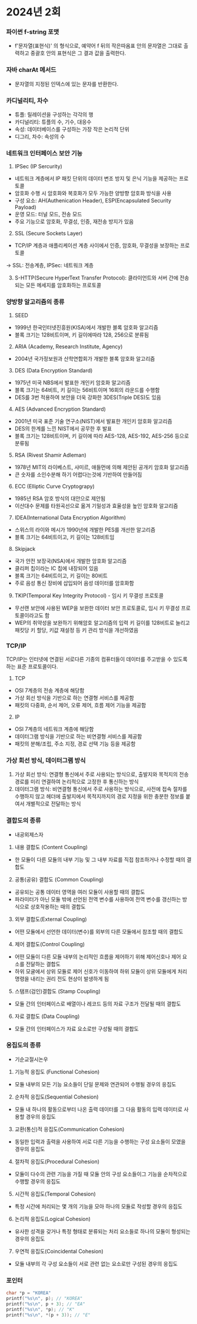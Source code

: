 # 2024년 2회
### 파이썬 f-string 포맷
- f'문자열(표현식)' 의 형식으로, 예약어 f 뒤의 작은따옴표 안의 문자열은 그대로 출력하고 중괄호 안의 표현식은 그 결과 값을 출력한다.

### 자바 charAt 메서드
- 문자열의 지정된 인덱스에 있는 문자를 반환한다.

### 카디널리티, 차수
- 튜플: 릴레이션을 구성하는 각각의 행
- 카디널리티: 튜플의 수, 기수, 대응수
- 속성: 데이터베이스를 구성하는 가장 작은 논리적 단위
- 디그리, 차수: 속성의 수

### 네트워크 인터페이스 보안 기능
1) IPSec (IP Sercurity)
- 네트워크 계층에서 IP 패킷 단위의 데이터 변조 방지 및 은닉 기능을 제공하는 프로토콜
- 암호화 수행 시 암호화와 복호화가 모두 가능한 양방향 암호화 방식을 사용
- 구성 요소: AH(Authenication Header), ESP(Encapsulated Security Payload)
- 운영 모드: 터널 모드, 전송 모드
- 주요 기능으로 암호화, 무결성, 인증, 재전송 방지가 있음

2) SSL (Secure Sockets Layer)
- TCP/IP 계층과 애플리케이션 계층 사이에서 인증, 암호화, 무결성을 보장하는 프로토콜

-> SSL: 전송계층, IPSec: 네트워크 계층

3) S-HTTP(Secure HyperText Transfer Protocol): 클라이언트와 서버 간에 전송되는 모든 메세지를 암호화하는 프로토콜

### 양방향 알고리즘의 종류
1) SEED
- 1999년 한국인터넷진흥원(KISA)에서 개발한 블록 암호화 알고리즘
- 블록 크기는 128비트이며, 키 길이에따라 128, 256으로 분류됨

2) ARIA (Academy, Research Institute, Agency)
- 2004년 국가정보원과 산학연합회가 개발한 블록 암호화 알고리즘

3) DES (Data Encryption Standard)
- 1975년 미국 NBS에서 발표한 개인키 암호화 알고리즘
- 블록 크기는 64비트, 키 길이는 56비트이며 16회의 라운드를 수행함
- DES를 3번 적용하여 보안을 더욱 강화한 3DES(Triple DES)도 있음

4) AES (Advanced Encryption Standard)
- 2001년 미국 표준 기술 연구소(NIST)에서 발표한 개인키 암호화 알고리즘
- DES의 한계를 느낀 NIST에서 공무한 후 발표
- 블록 크기는 128비트이며, 키 길이에 따라 AES-128, AES-192, AES-256 등으로 분류됨

5) RSA (Rivest Shamir Adleman)
- 1978년 MIT의 라이베스트, 샤미르, 애들먼에 의해 제안된 공개키 암호화 알고리즘
- 큰 숫자를 소인수분해 하기 어렵다는것에 기반하여 만들어짐

6) ECC (Elliptic Curve Cryptograpy)
- 1985년 RSA 암호 방식의 대안으로 제안됨
- 이산대수 문제를 타원곡선으로 옮겨 기밀성과 효율성을 높인 암호화 알고리즘

7) IDEA(International Data Encryption Algorithm)
- 스위스의 라이와 메시가 1990년에 개발한 PES를 개선한 알고리즘
- 블록 크기는 64비트이고, 키 길이는 128비트임

8) Skipjack
- 국가 안전 보장국(NSA)에서 개발한 암호화 알고리즘
- 클리퍼 칩이라는 IC 칩에 내장되어 있음
- 블록 크기는 64비트이고, 키 길이는 80비트
- 주로 음성 통신 장비에 삽입되어 음성 데이터를 암호화함

9) TKIP(Temporal Key Integrity Protocol) - 임시 키 무결성 프로토콜
- 무선랜 보안에 사용된 WEP을 보완한 데이터 보안 프로토콜로, 임시 키 무결성 프로토콜이라고도 함
- WEP의 취약성을 보완하기 위해암호 알고리즘의 입력 키 길이를 128비트로 늘리고 패킷당 키 할당, 키값 재설정 등 키 관리 방식을 개선하였음

### TCP/IP
TCP/IP는 인터넷에 연결된 서로다른 기종의 컴퓨터들이 데이터를 주고받을 수 있도록 하는 표준 프로토콜이다.
1) TCP
- OSI 7계층의 전송 계층에 해당함
- 가상 회선 방식을 기반으로 하는 연결형 서비스를 제공함
- 패킷의 다중화, 순서 제어, 오류 제어, 흐름 제어 기능을 제공함

2) IP
- OSI 7계층의 네트워크 계층에 해당함
- 데이터그램 방식을 기반으로 하는 비연결형 서비스를 제공함
- 패킷의 분해/조립, 주소 지정, 경로 선택 기능 등을 제공함

### 가상 회선 방식, 데이터그램 방식
1) 가상 회선 방식: 연결형 통신에서 주로 사용되는 방식으로, 출발지와 목적지의 전송 경로를 미리 연결하여 논리적으로 고정한 후 통신하는 방식
2) 데이터그램 방식: 비연결형 통신에서 주로 사용하는 방식으로, 사전에 접속 절차를 수행하지 않고 헤더에 출발지에서 목적지까지의 경로 지정을 위한 충분한 정보를 붙여서 개별적으로 전달하는 방식

### 결합도의 종류
* 내공외제스자
1) 내용 결합도 (Content Coupling)
- 한 모듈이 다른 모듈의 내부 기능 및 그 내부 자료를 직접 참조하거나 수정할 때의 결합도

2) 공통(공유) 결합도 (Common Coupling)
- 공유되는 공통 데이터 영역을 여러 모듈이 사용할 때의 결합도
- 파라미터가 아닌 모듈 밖에 선언된 전역 변수를 사용하여 전역 변수를 갱신하는 방식으로 상호작용하는 때의 결합도

3) 외부 결합도(External Coupling)
- 어떤 모듈에서 선언한 데이터(변수)를 외부의 다른 모듈에서 참조할 때의 결합도

4) 제어 결합도(Control Coupling)
- 어떤 모듈이 다른 모듈 내부의 논리적인 흐름을 제어하기 위해 제어신호나 제어 요소를 전달하는 결합도
- 하위 모귤에서 상위 모듈로 제어 신호가 이동하여 하위 모듈이 상위 모듈에게 처리 명령을 내리는 권리 전도 현상이 발생하게 됨

5) 스탬프(검인)결합도 (Stamp Coupling)
- 모듈 간의 인터페이스로 배열이나 레코드 등의 자료 구조가 전달될 때의 결합도

6) 자료 결합도 (Data Coupling)
- 모듈 간의 인터페이스가 자료 요소로만 구성될 때의 결합도

### 응집도의 종류
* 기순교절시논우
1) 기능적 응집도 (Functional Cohesion)
- 모듈 내부의 모든 기능 요소들이 단일 문제와 연관되어 수행될 경우의 응집도

2) 순차적 응집도(Sequential Cohesion)
- 모듈 내 하나의 활동으로부터 나온 출력 데이터를 그 다음 활동의 입력 데이터로 사용할 경우의 응집도

3) 교환(통신)적 응집도(Communication Cohesion)
- 동일한 입력과 출력을 사용하여 서로 다른 기능을 수행하는 구성 요소들이 모였을 경우의 응집도

4) 절차적 응집도(Procedural Cohesion)
- 모듈이 다수의 관련 기능을 가질 때 모듈 안의 구성 요소들이그 기능을 순차적으로 수행할 경우의 응집도

5) 시간적 응집도(Temporal Cohesion)
- 특정 시간에 처리되는 몇 개의 기능을 모아 하나의 모듈로 작성할 경우의 응집도

6) 논리적 응집도(Logical Cohesion)
- 유사한 성격을 갖거나 특정 형태로 분류되는 처리 요소들로 하나의 모듈이 형성되는 경우의 응집도

7) 우연적 응집도(Coincidental Cohesion)
- 모듈 내부의 각 구성 요소들이 서로 관련 없는 요소로만 구성된 경우의 응집도

### 포인터
```c
char *p = "KOREA"
printf("%s\n", p); // "KOREA"
printf("%s\n", p + 3); // "EA"
printf("%s\n", *p); // "K"
printf("%s\n", *(p + 3)); // "E"
```
